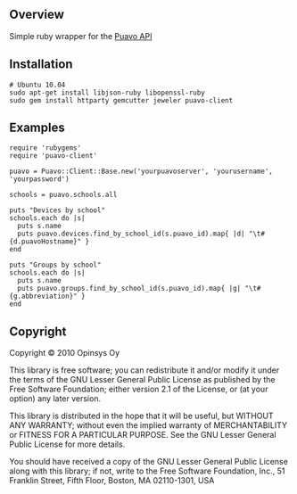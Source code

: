 ## Overview

Simple ruby wrapper for the [Puavo API](https://github.com/opinsys/puavo-users)

## Installation

    # Ubuntu 10.04
    sudo apt-get install libjson-ruby libopenssl-ruby
    sudo gem install httparty gemcutter jeweler puavo-client

## Examples

    require 'rubygems'
    require 'puavo-client'

    puavo = Puavo::Client::Base.new('yourpuavoserver', 'yourusername', 'yourpassword')
    
    schools = puavo.schools.all
    
    puts "Devices by school"
    schools.each do |s|
      puts s.name
      puts puavo.devices.find_by_school_id(s.puavo_id).map{ |d| "\t#{d.puavoHostname}" }
    end
    
    puts "Groups by school"
    schools.each do |s|
      puts s.name
      puts puavo.groups.find_by_school_id(s.puavo_id).map{ |g| "\t#{g.abbreviation}" }
    end

## Copyright

Copyright © 2010 Opinsys Oy

This library is free software; you can redistribute it and/or
modify it under the terms of the GNU Lesser General Public
License as published by the Free Software Foundation; either
version 2.1 of the License, or (at your option) any later version.

This library is distributed in the hope that it will be useful,
but WITHOUT ANY WARRANTY; without even the implied warranty of
MERCHANTABILITY or FITNESS FOR A PARTICULAR PURPOSE.  See the GNU
Lesser General Public License for more details.

You should have received a copy of the GNU Lesser General Public
License along with this library; if not, write to the Free Software
Foundation, Inc., 51 Franklin Street, Fifth Floor, Boston, MA 02110-1301, USA
